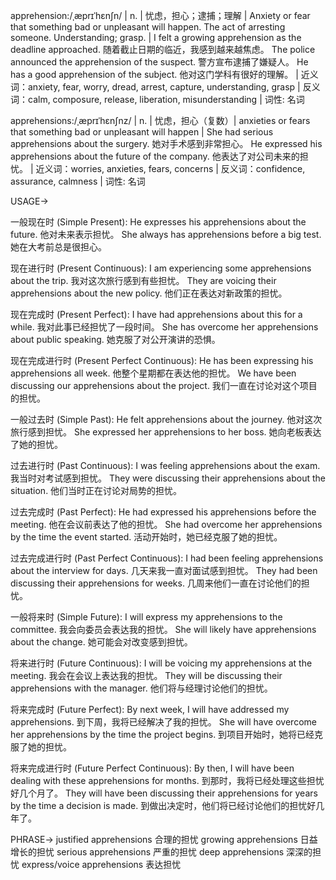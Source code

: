 apprehension:/ˌæprɪˈhɛnʃn/ | n. | 忧虑，担心；逮捕；理解 | Anxiety or fear that something bad or unpleasant will happen. The act of arresting someone.  Understanding; grasp. |  I felt a growing apprehension as the deadline approached.  随着截止日期的临近，我感到越来越焦虑。 The police announced the apprehension of the suspect. 警方宣布逮捕了嫌疑人。  He has a good apprehension of the subject. 他对这门学科有很好的理解。 | 近义词：anxiety, fear, worry, dread, arrest, capture, understanding, grasp | 反义词：calm, composure, release, liberation, misunderstanding | 词性: 名词

apprehensions:/ˌæprɪˈhɛnʃnz/ | n. | 忧虑，担心（复数）| anxieties or fears that something bad or unpleasant will happen |  She had serious apprehensions about the surgery. 她对手术感到非常担心。 He expressed his apprehensions about the future of the company. 他表达了对公司未来的担忧。 | 近义词：worries, anxieties, fears, concerns | 反义词：confidence, assurance, calmness | 词性: 名词


USAGE->

一般现在时 (Simple Present):
He expresses his apprehensions about the future. 他对未来表示担忧。
She always has apprehensions before a big test.  她在大考前总是很担心。

现在进行时 (Present Continuous):
I am experiencing some apprehensions about the trip. 我对这次旅行感到有些担忧。
They are voicing their apprehensions about the new policy. 他们正在表达对新政策的担忧。

现在完成时 (Present Perfect):
I have had apprehensions about this for a while. 我对此事已经担忧了一段时间。
She has overcome her apprehensions about public speaking. 她克服了对公开演讲的恐惧。

现在完成进行时 (Present Perfect Continuous):
He has been expressing his apprehensions all week. 他整个星期都在表达他的担忧。
We have been discussing our apprehensions about the project. 我们一直在讨论对这个项目的担忧。

一般过去时 (Simple Past):
He felt apprehensions about the journey. 他对这次旅行感到担忧。
She expressed her apprehensions to her boss. 她向老板表达了她的担忧。

过去进行时 (Past Continuous):
I was feeling apprehensions about the exam. 我当时对考试感到担忧。
They were discussing their apprehensions about the situation. 他们当时正在讨论对局势的担忧。

过去完成时 (Past Perfect):
He had expressed his apprehensions before the meeting. 他在会议前表达了他的担忧。
She had overcome her apprehensions by the time the event started. 活动开始时，她已经克服了她的担忧。

过去完成进行时 (Past Perfect Continuous):
I had been feeling apprehensions about the interview for days.  几天来我一直对面试感到担忧。
They had been discussing their apprehensions for weeks.  几周来他们一直在讨论他们的担忧。

一般将来时 (Simple Future):
I will express my apprehensions to the committee. 我会向委员会表达我的担忧。
She will likely have apprehensions about the change. 她可能会对改变感到担忧。

将来进行时 (Future Continuous):
I will be voicing my apprehensions at the meeting. 我会在会议上表达我的担忧。
They will be discussing their apprehensions with the manager. 他们将与经理讨论他们的担忧。

将来完成时 (Future Perfect):
By next week, I will have addressed my apprehensions. 到下周，我将已经解决了我的担忧。
She will have overcome her apprehensions by the time the project begins. 到项目开始时，她将已经克服了她的担忧。

将来完成进行时 (Future Perfect Continuous):
By then, I will have been dealing with these apprehensions for months. 到那时，我将已经处理这些担忧好几个月了。
They will have been discussing their apprehensions for years by the time a decision is made.  到做出决定时，他们将已经讨论他们的担忧好几年了。


PHRASE->
justified apprehensions  合理的担忧
growing apprehensions  日益增长的担忧
serious apprehensions  严重的担忧
deep apprehensions  深深的担忧
express/voice apprehensions  表达担忧
